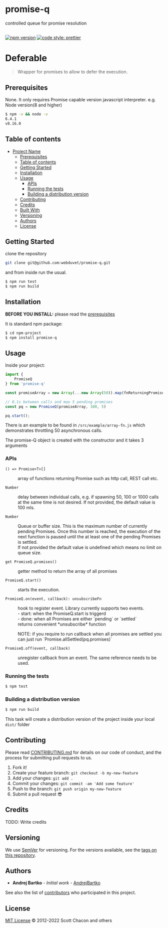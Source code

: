 # promise-q
controlled queue for promise resolution


## 
[![npm version](https://badge.fury.io/js/angular2-expandable-list.svg)](https://badge.fury.io/js/angular2-expandable-list)
[![code style: prettier](https://img.shields.io/badge/code_style-prettier-ff69b4.svg?style=flat-square)](https://github.com/prettier/prettier)

# Deferable

> Wrapper for promises to allow to defer the execution.

## Prerequisites

None. It only requires Promise capable version javascript interpreter.
e.g. Node version(8 and higher)

```sh
$ npm -v && node -v
6.4.1
v8.16.0
```

## Table of contents

- [Project Name](#deferable)
  - [Prerequisites](#prerequisites)
  - [Table of contents](#table-of-contents)
  - [Getting Started](#getting-started)
  - [Installation](#installation)
  - [Usage](#usage)
    - [APIs](#apis)
    - [Running the tests](#running-the-tests)
    - [Building a distribution version](#building-a-distribution-version)
  - [Contributing](#contributing)
  - [Credits](#credits)
  - [Built With](#built-with)
  - [Versioning](#versioning)
  - [Authors](#authors)
  - [License](#license)

## Getting Started

clone the repository
```bash
git clone git@github.com:webduvet/promise-q.git
```
and from inside run the usual.
```sh
$ npm run test
$ npm run build
```

## Installation

**BEFORE YOU INSTALL:** please read the [prerequisites](#prerequisites)

It is standard npm package:

```sh
$ cd npm-project
$ npm install promise-q
```

## Usage

Inside your project:
```js
import {
    PromiseQ
} from 'promise-q'

const promiseArray = new Array(...new Array(50)).map(fnReturningPromise);

// 0.1s between calls and max 5 pending promises
const pq = new PromiseQ(promiseArray, 100, 5)

pq.start();
```

There is an example to be found in `/src/example/array-fn.js` which demonstrates throttling 50 asynchronous calls.

The promise-Q object is created with the constructor and it takes 3 arguments

### APIs
`() => Promise<T>[]`
<dl>
  <dd>array of functions returning Promise such as http call, REST call etc.</dd>
</dl>

`Number`
<dl><dd>delay between individual calls, e.g. if spawning 50, 100 or 1000 calls at the same time is not desired.
If not provided, the default value is 100 mls.</dd></dl>

`Number`
<dl><dd>Queue or buffer size. This is the maximum number of currently pending Promises. Once this number is reached, the execution of the next function is paused until the at least one of the pending Promises is settled.</dd>
<dd>If not provided the default value is undefined which means no limit on queue size.</dd></dl>

`get PromiseQ.promises()`
<dl><dd>getter method to return the array of all promises</dd></dl>

`PromiseQ.start()`
<dl><dd>starts the execution.</dd></dl>

`PromiseQ.on(event, callback): unsubscribeFn`
<dl>
<dd>hook to register event. Library currently supports two events.</dd>
<dd>- start: when the PromiseQ.start is triggerd</dd>
<dd>- done: when all Promises are either `pending` or `settled`</dd>
<dd>returns convenient *unsubscribe* function</dd>

<dl><dd> NOTE: if you require to run callback when all promises are settled you can just run `Promise.allSettled(pq.promises)`</dd></dl>
</dl>

`PromiseQ.off(event, callback)`
<dl><dd>unregister callback from an event. The same reference needs to be used.</dd></dl>

### Running the tests

```sh
$ npm test
```

### Building a distribution version

```sh
$ npm run build
```

This task will create a distribution version of the project
inside your local `dist/` folder


## Contributing

Please read [CONTRIBUTING.md](CONTRIBUTING.md) for details on our code of conduct, and the process for submitting pull requests to us.

1.  Fork it!
2.  Create your feature branch: `git checkout -b my-new-feature`
3.  Add your changes: `git add .`
4.  Commit your changes: `git commit -am 'Add some feature'`
5.  Push to the branch: `git push origin my-new-feature`
6.  Submit a pull request :sunglasses:

## Credits

TODO: Write credits

## Versioning

We use [SemVer](http://semver.org/) for versioning. For the versions available, see the [tags on this repository](https://github.com/your/project/tags).

## Authors

* **Andrej Bartko** - *Initial work* - [AndrejBartko](https://github.com/webduvet)

See also the list of [contributors](https://github.com/webduvet/deferable/contributors) who participated in this project.

## License

[MIT License](https://github.com/git/git-scm.com/blob/main/MIT-LICENSE.txt) © 2012-2022 Scott Chacon and others

